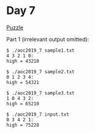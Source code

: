 # Day 7

[Puzzle](https://adventofcode.com/2019/day/7)

Part 1 (irrelevant output omitted):

```
$ ./aoc2019_7 sample1.txt 
4 3 2 1 0:
high = 43210

$ ./aoc2019_7 sample2.txt 
0 1 2 3 4:
high = 54321

$ ./aoc2019_7 sample3.txt 
1 0 4 3 2:
high = 65210

$ ./aoc2019_7 input.txt 
0 3 4 2 1:
high = 75228
```
